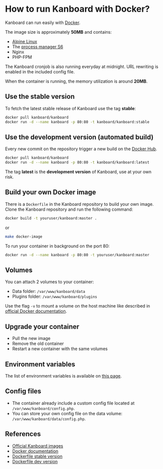 How to run Kanboard with Docker?
================================

Kanboard can run easily with [Docker](https://www.docker.com).

The image size is approximately **50MB** and contains:

- [Alpine Linux](http://alpinelinux.org/)
- The [process manager S6](http://skarnet.org/software/s6/)
- Nginx
- PHP-FPM

The Kanboard cronjob is also running everyday at midnight.
URL rewriting is enabled in the included config file.

When the container is running, the memory utilization is around **20MB**.

Use the stable version
----------------------

To fetch the latest stable release of Kanboard use the tag **stable**:

```bash
docker pull kanboard/kanboard
docker run -d --name kanboard -p 80:80 -t kanboard/kanboard:stable
```

Use the development version (automated build)
---------------------------------------------

Every new commit on the repository trigger a new build on the [Docker Hub](https://registry.hub.docker.com/u/kanboard/kanboard/).

```bash
docker pull kanboard/kanboard
docker run -d --name kanboard -p 80:80 -t kanboard/kanboard:latest
```

The tag **latest** is the **development version** of Kanboard, use at your own risk.

Build your own Docker image
---------------------------

There is a `Dockerfile` in the Kanboard repository to build your own image.
Clone the Kanboard repository and run the following command:

```bash
docker build -t youruser/kanboard:master .
```

or

```bash
make docker-image
```

To run your container in background on the port 80:

```bash
docker run -d --name kanboard -p 80:80 -t youruser/kanboard:master
```

Volumes
-------

You can attach 2 volumes to your container:

- Data folder: `/var/www/kanboard/data`
- Plugins folder: `/var/www/kanboard/plugins`

Use the flag `-v` to mount a volume on the host machine like described in [official Docker documentation](https://docs.docker.com/engine/userguide/containers/dockervolumes/).

Upgrade your container
----------------------

- Pull the new image
- Remove the old container
- Restart a new container with the same volumes

Environment variables
---------------------

The list of environment variables is available on [this page](env.markdown).

Config files
------------

- The container already include a custom config file located at `/var/www/kanboard/config.php`.
- You can store your own config file on the data volume: `/var/www/kanboard/data/config.php`.

References
----------

- [Official Kanboard images](https://registry.hub.docker.com/u/kanboard/kanboard/)
- [Docker documentation](https://docs.docker.com/)
- [Dockerfile stable version](https://github.com/kanboard/docker)
- [Dockerfile dev version](https://github.com/fguillot/kanboard/blob/master/Dockerfile)
